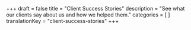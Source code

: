 +++
draft 			= false
title 			= "Client Success Stories"
description		= "See what our clients say about us and how we helped them."
categories		= [ ]
translationKey	= "client-success-stories"
+++

